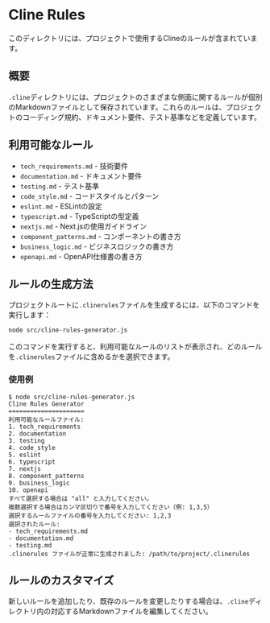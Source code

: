 # Cline Rules

このディレクトリには、プロジェクトで使用するClineのルールが含まれています。

## 概要

`.cline`ディレクトリには、プロジェクトのさまざまな側面に関するルールが個別のMarkdownファイルとして保存されています。これらのルールは、プロジェクトのコーディング規約、ドキュメント要件、テスト基準などを定義しています。

## 利用可能なルール

- `tech_requirements.md` - 技術要件
- `documentation.md` - ドキュメント要件
- `testing.md` - テスト基準
- `code_style.md` - コードスタイルとパターン
- `eslint.md` - ESLintの設定
- `typescript.md` - TypeScriptの型定義
- `nextjs.md` - Next.jsの使用ガイドライン
- `component_patterns.md` - コンポーネントの書き方
- `business_logic.md` - ビジネスロジックの書き方
- `openapi.md` - OpenAPI仕様書の書き方

## ルールの生成方法

プロジェクトルートに`.clinerules`ファイルを生成するには、以下のコマンドを実行します：

```bash
node src/cline-rules-generator.js
```

このコマンドを実行すると、利用可能なルールのリストが表示され、どのルールを`.clinerules`ファイルに含めるかを選択できます。

### 使用例

```
$ node src/cline-rules-generator.js
Cline Rules Generator
=====================
利用可能なルールファイル:
1. tech_requirements
2. documentation
3. testing
4. code_style
5. eslint
6. typescript
7. nextjs
8. component_patterns
9. business_logic
10. openapi
すべて選択する場合は "all" と入力してください。
複数選択する場合はカンマ区切りで番号を入力してください（例: 1,3,5）
選択するルールファイルの番号を入力してください: 1,2,3
選択されたルール:
- tech_requirements.md
- documentation.md
- testing.md
.clinerules ファイルが正常に生成されました: /path/to/project/.clinerules
```

## ルールのカスタマイズ

新しいルールを追加したり、既存のルールを変更したりする場合は、`.cline`ディレクトリ内の対応するMarkdownファイルを編集してください。
